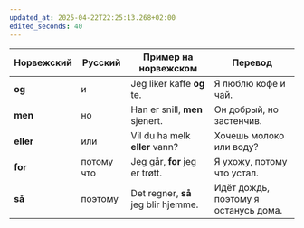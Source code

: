 ```yaml
---
updated_at: 2025-04-22T22:25:13.268+02:00
edited_seconds: 40
---
```

| Норвежский | Русский    | Пример на норвежском                | Перевод                              |
| ---------- | ---------- | ----------------------------------- | ------------------------------------ |
| **og**     | и          | Jeg liker kaffe **og** te.          | Я люблю кофе и чай.                  |
| **men**    | но         | Han er snill, **men** sjenert.      | Он добрый, но застенчив.             |
| **eller**  | или        | Vil du ha melk **eller** vann?      | Хочешь молоко или воду?              |
| **for**    | потому что | Jeg går, **for** jeg er trøtt.      | Я ухожу, потому что устал.           |
| **så**     | поэтому    | Det regner, **så** jeg blir hjemme. | Идёт дождь, поэтому я останусь дома. |
